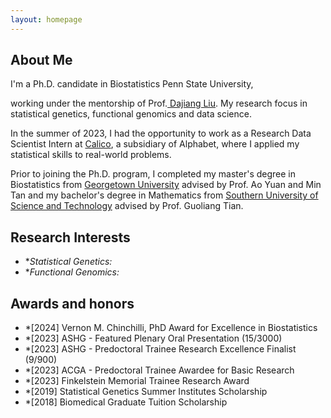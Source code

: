 ```yaml
---
layout: homepage
---
```


## About Me

<!-- I'm a <a href="https://med.nyu.edu/departments-institutes/population-health/divisions-sections-centers/biostatistics/" target="_blank"> Statistics</a> Ph.D. candidate at <a href="https://www.nyu.edu/" target="_blank"> New York University</a>, -->
I'm a Ph.D. candidate in Biostatistics  Penn State University,
<!-- 's <a href="https://med.nyu.edu/" target="_blank"> Grossman School of Medicine</a> -->
<!-- , specifically within the <a href="https://med.nyu.edu/research/sackler-institute-graduate-biomedical-sciences/" target="_blank"> Vilcek institute of Biomedical Sciences</a> and the Department of <a href="https://med.nyu.edu/departments-institutes/population-health/" target="_blank"> Population Health</a>. Under the mentorship of Prof.  -->
working under the mentorship of Prof.<a href="https://dajiangliu.blog/" target="_blank"> Dajiang Liu</a>. My research focus in statistical genetics, functional genomics and data science.

In the summer of 2023, I had the opportunity to work as a Research Data Scientist Intern at <a href="https://www.calicolabs.com/" target="_blank"> Calico</a>, a subsidiary of Alphabet, where I applied my statistical skills to real-world problems. 

Prior to joining the Ph.D. program, I completed my master's degree in Biostatistics from <a href="https://www.georgetown.edu/" target="_blank"> Georgetown University</a> advised by Prof. Ao Yuan and Min Tan and my bachelor's degree in Mathematics from 
<a href="https://www.sustech.edu.cn/en//" target="_blank"> Southern University of Science and Technology</a> advised by Prof. Guoliang Tian.



## Research Interests
- **Statistical Genetics:*
- **Functional Genomics:*


## Awards and honors
- *[2024] Vernon M. Chinchilli, PhD Award for Excellence in Biostatistics
- *[2023] ASHG - Featured Plenary Oral Presentation (15/3000)
- *[2023] ASHG - Predoctoral Trainee Research Excellence Finalist (9/900)
- *[2023] ACGA - Predoctoral Trainee Awardee for Basic Research
- *[2023] Finkelstein Memorial Trainee Research Award
- *[2019] Statistical Genetics Summer Institutes Scholarship
- *[2018] Biomedical Graduate Tuition Scholarship







